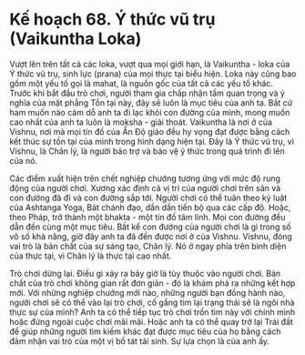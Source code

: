# Kế hoạch 68. Ý thức vũ trụ (Vaikuntha Loka)

Vượt lên trên tất cả các loka, vượt qua mọi giới hạn, là Vaikuntha - loka của Ý thức vũ trụ, sinh lực (prana) của mọi thực tại biểu hiện. Loka này cũng bao gồm một yếu tố gọi là mahat, là nguồn gốc của tất cả các yếu tố khác. Trước khi bắt đầu trò chơi, người tham gia chấp nhận tầm quan trọng và ý nghĩa của mặt phẳng Tồn tại này, đây sẽ luôn là mục tiêu của anh ta. Bất cứ ham muốn nào cám dỗ anh ta đi lạc khỏi con đường của mình, mong muốn cao nhất của anh ta luôn là moksha - giải thoát. Vaikuntha là nơi ở của Vishnu, nơi mà mọi tín đồ của Ấn Độ giáo đều hy vọng đạt được bằng cách kết thúc sự tồn tại của mình trong hình dạng hiện tại. Đây là Ý thức vũ trụ, vì Vishnu, là Chân lý, là người bảo trợ và bảo vệ ý thức trong quá trình đi lên của nó.

Các điểm xuất hiện trên chết nghiệp chướng tương ứng với mức độ rung động của người chơi. Xương xác định cả vị trí của người chơi trên sân và con đường đã đi và con đường sắp tới. Người chơi có thể tuân theo kỷ luật của Ashtanga Yoga, Bát chánh đạo, dần dần tiến bộ qua các cấp độ. Hoặc, theo Pháp, trở thành một bhakta - một tín đồ tâm linh. Mọi con đường đều dẫn đến cùng một mục tiêu. Bất kể con đường của người chơi là gì trong số vô số khả năng, giờ đây anh ta đã đến được nơi ở của Vishnu. Vishnu, đóng vai trò là bản chất của sự sáng tạo, Chân lý. Nó ở ngay phía trên bình diện của thực tại, vì Chân lý là thực tại cao nhất.

Trò chơi dừng lại. Điều gì xảy ra bây giờ là tùy thuộc vào người chơi. Bản chất của trò chơi không gian rất đơn giản - đó là khám phá ra những kết hợp mới. Với những nghiệp chướng mới nào, những người bạn đồng hành nào, người chơi sẽ có thể vào lại trò chơi, cố gắng tìm lại trạng thái sẽ là ngôi nhà thực sự của mình? Anh ta có thể tiếp tục trò chơi trốn tìm này với chính mình hoặc đứng ngoài cuộc chơi mãi mãi. Hoặc anh ta có thể quay trở lại Trái đất để giúp những người tìm kiếm khác đạt được mục tiêu của họ bằng cách đảm nhận vai trò của một vị bồ tát tái sinh. Sự lựa chọn là của anh ấy.
